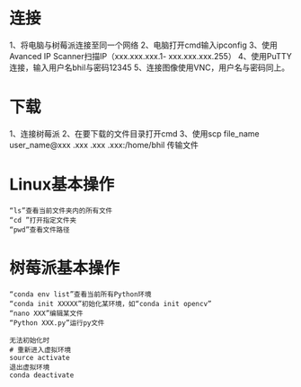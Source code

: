 # 连接
1、将电脑与树莓派连接至同一个网络
2、电脑打开cmd输入ipconfig
3、使用Avanced IP Scanner扫描IP（xxx.xxx.xxx.1- xxx.xxx.xxx.255）
4、使用PuTTY连接，输入用户名bhil与密码12345
5、连接图像使用VNC，用户名与密码同上。

# 下载
1、连接树莓派
2、在要下载的文件目录打开cmd
3、使用scp file_name user_name@xxx .xxx .xxx .xxx:/home/bhil 传输文件


# Linux基本操作
	“ls”查看当前文件夹内的所有文件
	“cd ”打开指定文件夹
	“pwd”查看文件路径

# 树莓派基本操作
	“conda env list”查看当前所有Python环境
	“conda init XXXXX”初始化某环境，如“conda init opencv”
	“nano XXX”编辑某文件
	“Python XXX.py”运行py文件
	
	无法初始化时
	# 重新进入虚拟环境
	source activate
	退出虚拟环境
	conda deactivate



